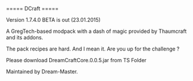 ===== DCraft =====

Version 1.7.4.0 BETA is out (23.01.2015)

A GregTech-based modpack with a dash of magic provided by Thaumcraft and its addons.

The pack recipes are hard. And I mean it. Are you up for the challenge ?

Please download DreamCraftCore.0.0.5.jar from TS Folder

Maintained by Dream-Master.
